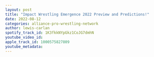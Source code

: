 ```yaml
---
layout: post
title: "Impact Wrestling Emergence 2022 Preview and Predictions!"
date: 2022-08-12
categories: alliance-pro-wrestling-network
author: lewis-carlan
spotify_track_id: 1K3fkkNYpGkz1CoJG7dmhN
youtube_video_id: 
apple_track_id: 1000575827809
youtube_metadata: 
---
```

